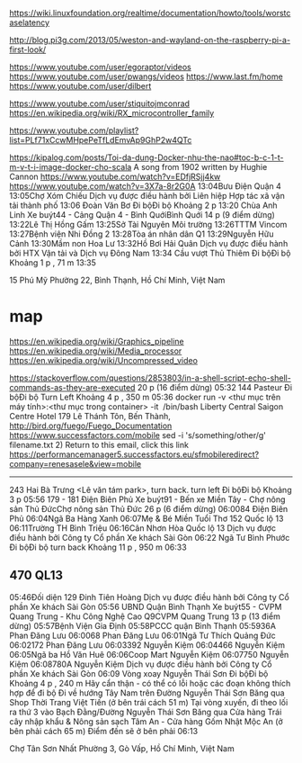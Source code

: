 https://wiki.linuxfoundation.org/realtime/documentation/howto/tools/worstcaselatency

http://blog.pi3g.com/2013/05/weston-and-wayland-on-the-raspberry-pi-a-first-look/

https://www.youtube.com/user/egoraptor/videos
https://www.youtube.com/user/pwangs/videos
https://www.last.fm/home
https://www.youtube.com/user/dilbert

https://www.youtube.com/user/stiquitojmconrad
https://en.wikipedia.org/wiki/RX_microcontroller_family

https://www.youtube.com/playlist?list=PLf71xCcwMHpePeTfLdEmvAp9GhP2w4QTc

https://kipalog.com/posts/Toi-da-dung-Docker-nhu-the-nao#toc-b-c-1-t-m-v-t-i-image-docker-cho-scala
A song from 1902 written by Hughie Cannon
https://www.youtube.com/watch?v=EDfjRSjj4kw
https://www.youtube.com/watch?v=3X7a-8r2G0A
13:04Bưu Điện Quận 4
13:05Chợ Xóm Chiếu
Dịch vụ được điều hành bởi Liên hiệp Hợp tác xã vận tải thành phố
13:06
Đoàn Văn Bơ
Đi bộĐi bộ
 Khoảng 2 p
13:20
Chùa Anh Linh
Xe buýt44 - Cảng Quận 4 - Bình QuớiBình Quới
 14 p (9 điểm dừng)
13:22Lê Thị Hồng Gấm
13:25Sở Tài Nguyên Môi trường
13:26TTTM Vincom
13:27Bệnh viện Nhi Đồng 2
13:28Tòa án nhân dân Q1
13:29Nguyễn Hữu Cảnh
13:30Mầm non Hoa Lư
13:32Hồ Bơi Hải Quân
Dịch vụ được điều hành bởi HTX Vận tải và Dịch vụ Đông Nam
13:34
Cầu vượt Thủ Thiêm
Đi bộĐi bộ
 Khoảng 1 p , 71 m
13:35
	
15 Phú Mỹ
Phường 22, Bình Thạnh, Hồ Chí Minh, Việt Nam

# map
 https://en.wikipedia.org/wiki/Graphics_pipeline
 https://en.wikipedia.org/wiki/Media_processor
 https://en.wikipedia.org/wiki/Uncompressed_video
 
 https://stackoverflow.com/questions/2853803/in-a-shell-script-echo-shell-commands-as-they-are-executed
 20 p (16 điểm dừng)
05:32
144 Pasteur
Đi bộĐi bộ Turn Left 
 Khoảng 4 p , 350 m
05:36
	docker run -v <thư mục trên máy tính>:<thư mục trong container> -it <image name> /bin/bash
Liberty Central Saigon Centre Hotel
179 Lê Thánh Tôn, Bến Thành,
http://bird.org/fuego/Fuego_Documentation
https://www.successfactors.com/mobile 
sed -i 's/something/other/g' filename.txt
2) Return to this email, click this link https://performancemanager5.successfactors.eu/sfmobileredirect?company=renesasele&view=mobile 


----------------------------------------------------


243 Hai Bà Trưng <Lê văn tám park>, turn back. turn left
Đi bộĐi bộ
 Khoảng 3 p
05:56
179 - 181 Điện Biên Phủ
Xe buýt91 - Bến xe Miền Tây - Chợ nông sản Thủ ĐứcChợ nông sản Thủ Đức
 26 p (6 điểm dừng)
06:0084 Điện Biên Phủ
06:04Ngã Ba Hàng Xanh
06:07Mẹ & Bé Miền Tuổi Thơ 152 Quốc lộ 13
06:11Trường TH Bình Triệu
06:16Cân Nhơn Hòa Quốc lộ 13
Dịch vụ được điều hành bởi Công ty Cổ phần Xe khách Sài Gòn
06:22
Ngã Tư Bình Phước
Đi bộĐi bộ turn back
 Khoảng 11 p , 950 m
06:33
	
470 QL13
---------------------------------------------------------

05:46Đối diện 129 Đinh Tiên Hoàng
Dịch vụ được điều hành bởi Công ty Cổ phần Xe khách Sài Gòn
05:56
UBND Quận Bình Thạnh
Xe buýt55 - CVPM Quang Trung - Khu Công Nghệ Cao Q9CVPM Quang Trung
 13 p (13 điểm dừng)
05:57Bệnh Viện Gia Định
05:58PCCC quận Bình Thạnh
05:5936A Phan Đăng Lưu
06:0068 Phan Đăng Lưu
06:01Ngã Tư Thích Quảng Đức
06:02172 Phan Đăng Lưu
06:03392 Nguyễn Kiệm
06:04466 Nguyễn Kiệm
06:05Ngã ba Hồ Văn Huê
06:06Coop Mart Nguyễn Kiệm
06:07750 Nguyễn Kiệm
06:08780A Nguyễn Kiệm
Dịch vụ được điều hành bởi Công ty Cổ phần Xe khách Sài Gòn
06:09
Vòng xoay Nguyễn Thái Sơn
Đi bộĐi bộ
 Khoảng 4 p , 240 m
Hãy cẩn thận - có thể có lỗi hoặc các đoạn không thích hợp để đi bộ
Đi về hướng Tây Nam trên Đường Nguyễn Thái Sơn
 Băng qua Shop Thời Trang Việt Tiến (ở bên trái cách 51 m)
Tại vòng xuyến, đi theo lối ra thứ 3 vào Bạch Đằng/Đường Nguyễn Thái Sơn
 Băng qua Cửa hàng Trái cây nhập khẩu & Nông sản sạch Tâm An - Cửa hàng Gốm Nhật Mộc An (ở bên phải cách 65 m)
 Điểm đến sẽ ở bên phải
06:13
	
Chợ Tân Sơn Nhất
Phường 3, Gò Vấp, Hồ Chí Minh, Việt Nam
